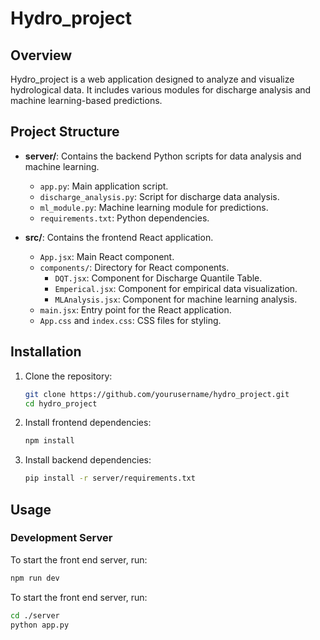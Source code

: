 # Hydro_project

## Overview
Hydro_project is a web application designed to analyze and visualize hydrological data. It includes various modules for discharge analysis and machine learning-based predictions.

## Project Structure
- **server/**: Contains the backend Python scripts for data analysis and machine learning.
  - `app.py`: Main application script.
  - `discharge_analysis.py`: Script for discharge data analysis.
  - `ml_module.py`: Machine learning module for predictions.
  - `requirements.txt`: Python dependencies.

- **src/**: Contains the frontend React application.
  - `App.jsx`: Main React component.
  - `components/`: Directory for React components.
    - `DQT.jsx`: Component for Discharge Quantile Table.
    - `Emperical.jsx`: Component for empirical data visualization.
    - `MLAnalysis.jsx`: Component for machine learning analysis.
  - `main.jsx`: Entry point for the React application.
  - `App.css` and `index.css`: CSS files for styling.

## Installation

1. Clone the repository:
    ```sh
    git clone https://github.com/yourusername/hydro_project.git
    cd hydro_project
    ```

2. Install frontend dependencies:
    ```sh
    npm install
    ```

3. Install backend dependencies:
    ```sh
    pip install -r server/requirements.txt
    ```

## Usage

### Development Server

To start the front end server, run:
```sh
npm run dev
```

To start the front end server, run:
```sh
cd ./server
python app.py
```